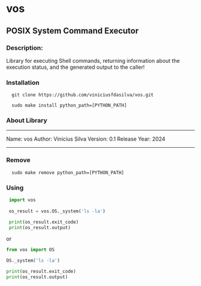# vos
## POSIX System Command Executor

### Description:
  Library for executing Shell commands, returning information about the execution status, and the generated output to the caller!

### Installation

  ```shell
    git clone https://github.com/viniciusfdasilva/vos.git
  ```
  ```shell
    sudo make install python_path=[PYTHON_PATH]
  ```
### About Library
*************************
Name: vos
Author: Vinicius Silva
Version: 0.1
Release Year: 2024
*************************

### Remove

  ```shell
    sudo make remove python_path=[PYTHON_PATH]
  ```

### Using
  
   ```python
    import vos
    
    os_result = vos.OS._system('ls -la')
   
    print(os_result.exit_code)
    print(os_result.output)
   ```
   or
   
   ```python
   from vos import OS
   
   OS._system('ls -la')

   print(os_result.exit_code)
   print(os_result.output)
   ```

  
